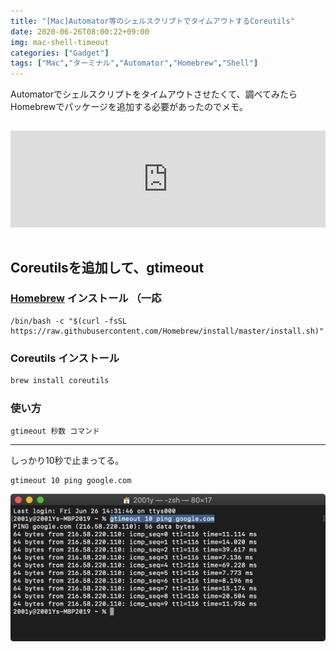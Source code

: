 ```yaml
---
title: "[Mac]Automator等のシェルスクリプトでタイムアウトするCoreutils"
date: 2020-06-26T08:00:22+09:00
img: mac-shell-timeout
categories: ["Gadget"]
tags: ["Mac","ターミナル","Automator","Homebrew","Shell"]
---
```


Automatorでシェルスクリプトをタイムアウトさせたくて、調べてみたらHomebrewでパッケージを追加する必要があったのでメモ。

<iframe style="width:100%;height:155px;margin:15px 0;max-width:680px;" src="https://hatenablog-parts.com/embed?url=https://stackoverflow.com/questions/3504945/timeout-command-on-mac-os-x" frameborder="0" scrolling="no"></iframe>

## Coreutilsを追加して、gtimeout

### [Homebrew](https://brew.sh/index_ja) インストール<span> （一応</span>

```shell
/bin/bash -c "$(curl -fsSL https://raw.githubusercontent.com/Homebrew/install/master/install.sh)"
```

### Coreutils インストール

```sh
brew install coreutils
```

### 使い方

```shell
gtimeout 秒数 コマンド
```

***

しっかり10秒で止まってる。

```shell
gtimeout 10 ping google.com
```

![](../../../images/mac-shell-timeout-1.jpg)